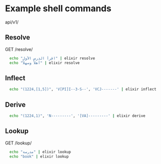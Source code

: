 # Example shell commands

api/v1/

## Resolve

GET /resolve/

```sh
  echo "اقرأ الدرس الأول" | elixir resolve
  echo "أهلاً وسهلاً" | elixir resolve
```

## Inflect

```sh
  echo "(1224,[1,5])", 'V[PI]I--3-S--', 'VCJ-------' | elixir inflect
```

## Derive

```sh
  echo "(1224,1)", 'N---------', '[VA]---------' | elixir derive
```

## Lookup

GET /lookup/

```sh
  echo "مدرسة" | elixir lookup
  echo "book" | elixir lookup
```
